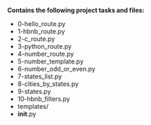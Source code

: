 __Contains the following project tasks and files:__  
* 0-hello_route.py  
* 1-hbnb_route.py  
* 2-c_route.py  
* 3-python_route.py  
* 4-number_route.py  
* 5-number_template.py  
* 6-number_odd_or_even.py  
* 7-states_list.py  
* 8-cities_by_states.py  
* 9-states.py  
* 10-hbnb_filters.py  
* templates/  
* __init__.py
